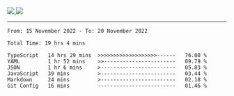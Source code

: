 
<a href="https://github.com/anuraghazra/github-readme-stats">
  <img src="https://github-readme-stats.vercel.app/api?username=iaizawa0623&show_icons=true&count_private=true&theme=dracula&line_height=40" />
  <img src="https://github-readme-stats.vercel.app/api/top-langs/?username=iaizawa0623&count_private=true&theme=dracula" />
</a>

***

<!--START_SECTION:waka-->

```text
From: 15 November 2022 - To: 20 November 2022

Total Time: 19 hrs 4 mins

TypeScript   14 hrs 29 mins  >>>>>>>>>>>>>>>>>>>------   76.00 %
YAML         1 hr 52 mins    >>-----------------------   09.79 %
JSON         1 hr 6 mins     >------------------------   05.83 %
JavaScript   39 mins         >------------------------   03.44 %
Markdown     24 mins         >------------------------   02.18 %
Git Config   16 mins         -------------------------   01.46 %
```

<!--END_SECTION:waka-->
